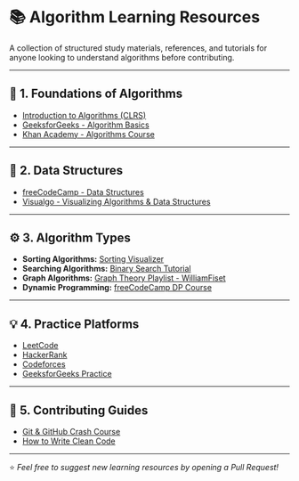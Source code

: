 # 📚 Algorithm Learning Resources

A collection of structured study materials, references, and tutorials for anyone looking to understand algorithms before contributing.

---

## 🧠 1. Foundations of Algorithms
- [Introduction to Algorithms (CLRS)](https://mitpress.mit.edu/9780262046305/)
- [GeeksforGeeks - Algorithm Basics](https://www.geeksforgeeks.org/fundamentals-of-algorithms/)
- [Khan Academy - Algorithms Course](https://www.khanacademy.org/computing/computer-science/algorithms)

---

## 🧩 2. Data Structures
- [freeCodeCamp - Data Structures](https://www.freecodecamp.org/learn/)
- [Visualgo - Visualizing Algorithms & Data Structures](https://visualgo.net/en)

---

## ⚙️ 3. Algorithm Types
- **Sorting Algorithms:** [Sorting Visualizer](https://sorting.at)
- **Searching Algorithms:** [Binary Search Tutorial](https://www.geeksforgeeks.org/binary-search/)
- **Graph Algorithms:** [Graph Theory Playlist - WilliamFiset](https://www.youtube.com/playlist?list=PLDV1Zeh2NRsCmv0tPn-P4sofx-U5Qogft)
- **Dynamic Programming:** [freeCodeCamp DP Course](https://www.youtube.com/watch?v=oBt53YbR9Kk)

---

## 💡 4. Practice Platforms
- [LeetCode](https://leetcode.com/)
- [HackerRank](https://www.hackerrank.com/domains/tutorials/10-days-of-javascript)
- [Codeforces](https://codeforces.com/)
- [GeeksforGeeks Practice](https://practice.geeksforgeeks.org/)

---

## 🤝 5. Contributing Guides
- [Git & GitHub Crash Course](https://www.youtube.com/watch?v=RGOj5yH7evk)
- [How to Write Clean Code](https://github.com/ryanmcdermott/clean-code-javascript)

---

⭐ *Feel free to suggest new learning resources by opening a Pull Request!*
